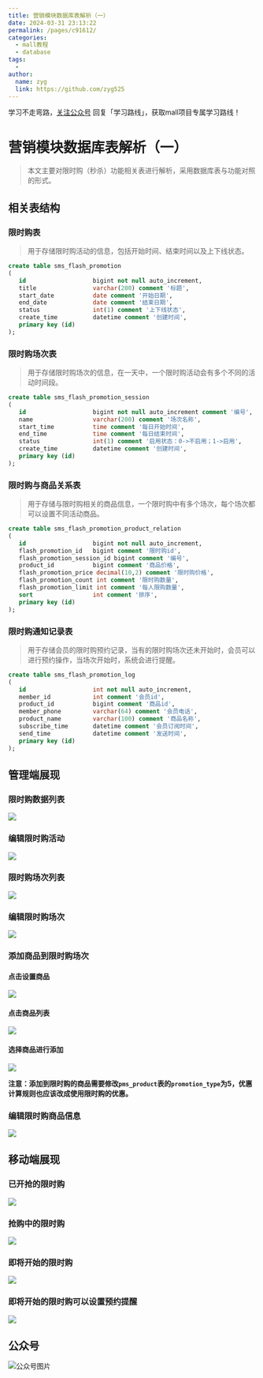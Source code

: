 ```yaml
---
title: 营销模块数据库表解析（一）
date: 2024-03-31 23:13:22
permalink: /pages/c91612/
categories:
  - mall教程
  - database
tags:
  - 
author: 
  name: zyg
  link: https://github.com/zyg525
---
```

学习不走弯路，[关注公众号](#公众号) 回复「学习路线」，获取mall项目专属学习路线！

# 营销模块数据库表解析（一）

> 本文主要对限时购（秒杀）功能相关表进行解析，采用数据库表与功能对照的形式。

## 相关表结构

### 限时购表

> 用于存储限时购活动的信息，包括开始时间、结束时间以及上下线状态。

```sql
create table sms_flash_promotion
(
   id                   bigint not null auto_increment,
   title                varchar(200) comment '标题',
   start_date           date comment '开始日期',
   end_date             date comment '结束日期',
   status               int(1) comment '上下线状态',
   create_time          datetime comment '创建时间',
   primary key (id)
);
```

### 限时购场次表

> 用于存储限时购场次的信息，在一天中，一个限时购活动会有多个不同的活动时间段。

```sql
create table sms_flash_promotion_session
(
   id                   bigint not null auto_increment comment '编号',
   name                 varchar(200) comment '场次名称',
   start_time           time comment '每日开始时间',
   end_time             time comment '每日结束时间',
   status               int(1) comment '启用状态：0->不启用；1->启用',
   create_time          datetime comment '创建时间',
   primary key (id)
);
```

### 限时购与商品关系表

> 用于存储与限时购相关的商品信息，一个限时购中有多个场次，每个场次都可以设置不同活动商品。

```sql
create table sms_flash_promotion_product_relation
(
   id                   bigint not null auto_increment,
   flash_promotion_id   bigint comment '限时购id',
   flash_promotion_session_id bigint comment '编号',
   product_id           bigint comment '商品价格',
   flash_promotion_price decimal(10,2) comment '限时购价格',
   flash_promotion_count int comment '限时购数量',
   flash_promotion_limit int comment '每人限购数量',
   sort                 int comment '排序',
   primary key (id)
);
```

### 限时购通知记录表

> 用于存储会员的限时购预约记录，当有的限时购场次还未开始时，会员可以进行预约操作，当场次开始时，系统会进行提醒。

```sql
create table sms_flash_promotion_log
(
   id                   int not null auto_increment,
   member_id            int comment '会员id',
   product_id           bigint comment '商品id',
   member_phone         varchar(64) comment '会员电话',
   product_name         varchar(100) comment '商品名称',
   subscribe_time       datetime comment '会员订阅时间',
   send_time            datetime comment '发送时间',
   primary key (id)
);
```

## 管理端展现

### 限时购数据列表
![](/img/mall/database_screen_72.png)

### 编辑限时购活动
![](/img/mall/database_screen_73.png)

### 限时购场次列表
![](/img/mall/database_screen_74.png)

### 编辑限时购场次
![](/img/mall/database_screen_75.png)

### 添加商品到限时购场次

#### 点击设置商品
![](/img/mall/database_screen_76.png)

#### 点击商品列表
![](/img/mall/database_screen_77.png)

#### 选择商品进行添加
![](/img/mall/database_screen_78.png)

**注意：添加到限时购的商品需要修改`pms_product`表的`promotion_type`为5，优惠计算规则也应该改成使用限时购的优惠。**

### 编辑限时购商品信息
![](/img/mall/database_screen_79.png)

## 移动端展现

### 已开抢的限时购
![](/img/mall/database_screen_80.png)

### 抢购中的限时购
![](/img/mall/database_screen_81.png)

### 即将开始的限时购
![](/img/mall/database_screen_82.png)

### 即将开始的限时购可以设置预约提醒
![](/img/mall/database_screen_83.png)

## 公众号

![公众号图片](http://macro-oss.oss-cn-shenzhen.aliyuncs.com/mall/banner/qrcode_for_macrozheng_258.jpg)
